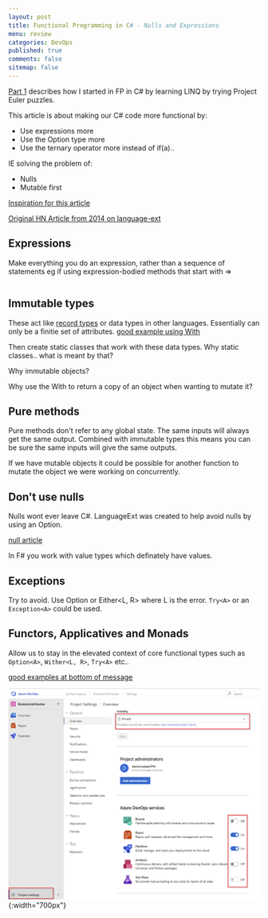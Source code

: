 ```yaml
---
layout: post
title: Functional Programming in C# - Nulls and Expressions
menu: review
categories: DevOps
published: true 
comments: false
sitemap: false
---
```


[Part 1](/) describes how I started in FP in C# by learning LINQ by trying Project Euler puzzles.  

This article is about making our C# code more functional by:

- Use expressions more
- Use the Option type more
- Use the ternary operator more instead of if(a)..

IE solving the problem of:
- Nulls
- Mutable first

[Inspiration for this article](https://github.com/louthy/language-ext/issues/209)

[Original HN Article from 2014 on language-ext](https://news.ycombinator.com/item?id=8631158)

## Expressions
Make everything you do an expression, rather than a sequence of statements eg if using expression-bodied methods that start with =>

```cs

```
## Immutable types
These act like [record types](https://fsharpforfunandprofit.com/posts/records/) or data types in other languages. Essentially can only be a finitie set of attributes. [good example using With](https://stackoverflow.com/questions/38575646/general-purpose-immutable-classes-in-c-sharp/38596298#38596298)  

Then create static classes that work with these data types. Why static classes.. what is meant by that? 

Why immutable objects?

Why use the With to return a copy of an object when wanting to mutate it?  

## Pure methods
Pure methods don't refer to any global state. The same inputs will always get the same output. Combined with immutable types this means you can be sure the same inputs will give the same outputs.  

If we have mutable objects it could be possible for another function to mutate the object we were working on concurrently.  

## Don't use nulls
Nulls wont ever leave C#. LanguageExt was created to help avoid nulls by using an Option.

[null article](https://templecoding.com/blog/2017/01/31/handling-nulls-in-csharp-the-right-way/)  

In F# you work with value types which definately have values.

## Exceptions
Try to avoid. Use  Option<A> or Either<L, R> where L is the error. `Try<A>` or an `Exception<A>` could be used.

## Functors, Applicatives and Monads
Allow us to stay in the elevated context of core functional types such as `Option<A>`, `Wither<L, R>`, `Try<A>` etc..

[good examples at bottom of message](https://github.com/louthy/language-ext/issues/209)  


![ps](/assets/2019-03-07/1.png){:width="700px"}


